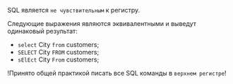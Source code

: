 SQL является `не чувствительным` к регистру.

Следующие выражения являются эквивалентными и выведут одинаковый результат:

- `select` City `from` customers;
- `SELECT` City `FROM` customers;
- `sElEct` City `From` customers;

!Принято общей практикой писать все SQL команды в `верхнем регистре`!
